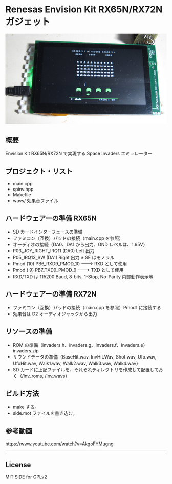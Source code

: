 Renesas Envision Kit RX65N/RX72N ガジェット
=========
![R5F564ML](../docs/RTK5_side.jpg)

## 概要
Envision Kit RX65N/RX72N で実現する Space Invaders エミュレーター
   
## プロジェクト・リスト
 - main.cpp
 - spinv.hpp
 - Makefile
 - wavs/ 効果音ファイル
   
## ハードウェアーの準備 RX65N
 - SD カードインターフェースの準備
 - ファミコン（互換）パッドの接続（main.cpp を参照）
 - オーディオの接続（DA0、DA1 から出力、GND レベルは、1.65V）
 - P03_JOY_RIGHT_IRQ11 (DA0) Left 出力
 - P05_IRQ13_SW (DA1) Right 出力
 ※ SE はモノラル
 - Pmod (10) PB6_RXD9_PMOD_10 ---> RXD として使用
 - Pmod ( 9) PB7_TXD9_PMOD_9  ---> TXD として使用
 - RXD/TXD は 115200 Baud, 8-bits, 1-Stop, No-Parity 内部動作表示等

## ハードウェアーの準備 RX72N
 - ファミコン（互換）パッドの接続（main.cpp を参照）Pmod1 に接続する
 - 効果音は D2 オーディオジャックから出力
   
## リソースの準備
 - ROM の準備（invaders.h、invaders.g、invaders.f、invaders.e）invaders.zip
 - サウンドデータの準備（BaseHit.wav, InvHit.Wav, Shot.wav, Ufo.wav, UfoHit.wav, Walk1.wav, Walk2.wav, Walk3.wav, Walk4.wav）
 - SD カードに上記ファイルを、それぞれディレクトリを作成して配置しておく（/inv_roms, /inv_wavs）

## ビルド方法
 - make する。
 - side.mot ファイルを書き込む。
   
## 参考動画
<https://www.youtube.com/watch?v=AkgoFYMugng>
   
-----
   
License
----

MIT
SIDE for GPLv2
